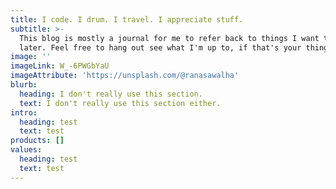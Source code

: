 ```yaml
---
title: I code. I drum. I travel. I appreciate stuff.
subtitle: >-
  This blog is mostly a journal for me to refer back to things I want to find
  later. Feel free to hang out see what I'm up to, if that's your thing.
image: ''
imageLink: W_-6PWGbYaU
imageAttribute: 'https://unsplash.com/@ranasawalha'
blurb:
  heading: I don't really use this section.
  text: I don't really use this section either.
intro:
  heading: test
  text: test
products: []
values:
  heading: test
  text: test
---
```


